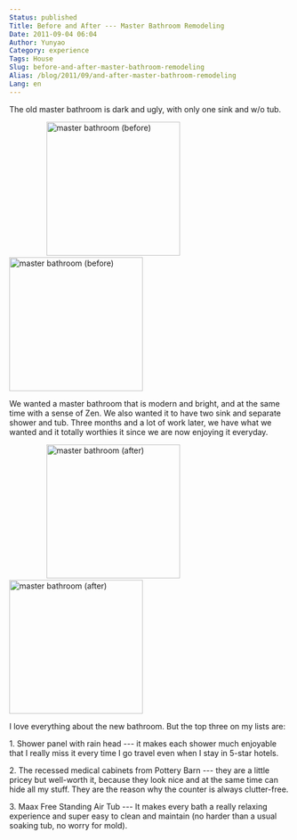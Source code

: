 ```yaml
---
Status: published
Title: Before and After --- Master Bathroom Remodeling
Date: 2011-09-04 06:04
Author: Yunyao
Category: experience
Tags: House
Slug: before-and-after-master-bathroom-remodeling
Alias: /blog/2011/09/and-after-master-bathroom-remodeling
Lang: en
---
```


The old master bathroom is dark and ugly, with only one sink and w/o tub.

                 <img src="https://farm4.static.flickr.com/3576/3510649673_bb7be58ecd.jpg" height="240" alt="master bathroom (before)" /> <img src="https://farm4.static.flickr.com/3643/3511460330_af487bccd5.jpg" height="240" alt="master bathroom (before)" />

We wanted a master bathroom that is modern and bright, and at the same time with a sense of Zen. We also wanted it to have two sink and separate shower and tub. Three months and a lot of work later, we have what we wanted and it totally worthies it since we are now enjoying it everyday. 

                 <img src="https://farm4.static.flickr.com/3314/3524171411_bc6de3450f.jpg?v=0" height="240" alt="master bathroom (after)" /> <img src="https://farm4.static.flickr.com/3571/3524981104_e4286d9cf8.jpg?v=0" height="240" alt="master bathroom (after)" />

I love everything about the new bathroom. But the top three on my lists are:

1\. Shower panel with rain head --- it makes each shower much enjoyable that I really miss it every time I go travel even when I stay in 5-star hotels.

2\. The recessed medical cabinets from Pottery Barn --- they are a little pricey but well-worth it, because they look nice and at the same time can hide all my stuff. They are the reason why the counter is always clutter-free.

3\. Maax Free Standing Air Tub --- It makes every bath a really relaxing experience and super easy to clean and maintain (no harder than a usual soaking tub, no worry for mold).
